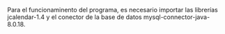 Para el funcionaminento del programa, es necesario importar las librerías jcalendar-1.4 y el conector de la base de datos mysql-connector-java-8.0.18.
